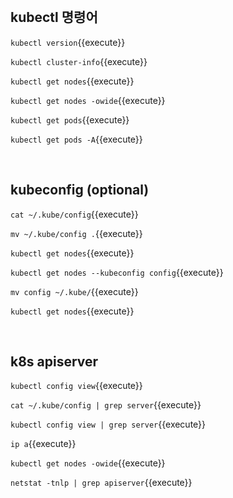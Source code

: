 <br>

## kubectl 명령어

`kubectl version`{{execute}}

`kubectl cluster-info`{{execute}}

`kubectl get nodes`{{execute}}

`kubectl get nodes -owide`{{execute}}

`kubectl get pods`{{execute}}

`kubectl get pods -A`{{execute}}

<br>

## kubeconfig (optional)

`cat ~/.kube/config`{{execute}}

`mv ~/.kube/config .`{{execute}}

`kubectl get nodes`{{execute}}

`kubectl get nodes --kubeconfig config`{{execute}}

`mv config ~/.kube/`{{execute}}

`kubectl get nodes`{{execute}}

<br>

## k8s apiserver

`kubectl config view`{{execute}}

`cat ~/.kube/config | grep server`{{execute}}

`kubectl config view | grep server`{{execute}}

`ip a`{{execute}}

`kubectl get nodes -owide`{{execute}}

`netstat -tnlp | grep apiserver`{{execute}}
